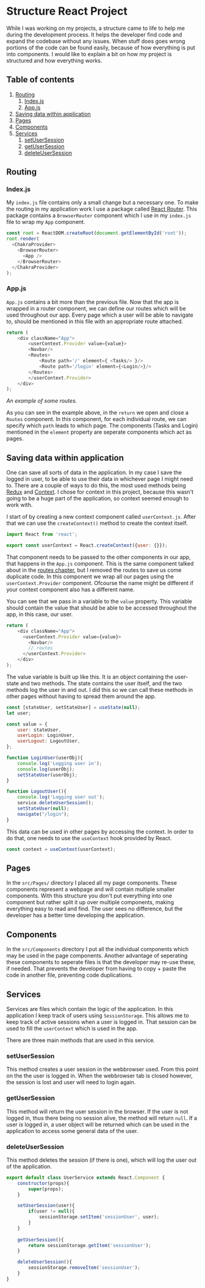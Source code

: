# Structure React Project

While I was working on my projects, a structure came to life to help me during the development process. It helps the developer find code and expand the codebase without any issues. When stuff does goes wrong portions of the code can be found easily, because of how everything is put into components. I would like to explain a bit on how my project is structured and how everything works.

## Table of contents
1. [Routing](#routing)
    1. [Index.js](#indexjs)
    2. [App.js](#appjs)
2. [Saving data within application](#saving-data-within-application)
3. [Pages](#pages)
4. [Components](#components)
5. [Services](#services)
    1. [setUserSession](#setusersession)
    2. [getUserSession](#getusersession)
    3. [deleteUserSession](#deleteusersession)

## Routing

### Index.js

My `index.js` file contains only a small change but a necessary one. To make the routing in my application work I use a package called [React Router](https://github.com/remix-run/react-router). This package contains a `BrowserRouter` component which I use in my `index.js` file to wrap my `App` component.

```javascript
const root = ReactDOM.createRoot(document.getElementById('root'));
root.render(
  <ChakraProvider>
    <BrowserRouter>
      <App />
    </BrowserRouter>
  </ChakraProvider>
);
```

### App.js

`App.js` contains a bit more than the previous file. Now that the app is wrapped in a router component, we can define our routes which will be used throughout our app. Every page which a user will be able to navigate to, should be mentioned in this file with an appropriate route attached.

```javascript
return (
    <div className="App">
        <userContext.Provider value={value}>
        <Navbar/>
        <Routes>
            <Route path='/' element={ <Tasks/> }/>
            <Route path='/login' element={<Login/>}/>
        </Routes>
        </userContext.Provider>
    </div>
);
```
*An example of some routes.*

As you can see in the example above, in the `return` we open and close a `Routes` component. In this component, for each individual route, we can specify which `path` leads to which page. The components (Tasks and Login) mentioned in the `element` property are seperate components which act as pages.

## Saving data within application

One can save all sorts of data in the application. In my case I save the logged in user, to be able to use their data in whichever page I might need to. There are a couple of ways to do this, the most used methods being [Redux](https://redux.js.org/) and [Context](https://reactjs.org/docs/context.html). I chose for context in this project, because this wasn't going to be a huge part of the application, so context seemed enough to work with.

I start of by creating a new context component called `userContext.js`. After that we can use the `createContext()` method to create the context itself.

```javascript
import React from 'react';

export const userContext = React.createContext({user: {}});
```

That component needs to be passed to the other components in our app, that happens in the `App.js` component. This is the same component talked about in the [routes chapter](#appjs), but I removed the routes to save us come duplicate code. In this component we wrap all our pages using the `userContext.Provider` component. Ofcourse the name might be different if your context component also has a different name. 

You can see that we pass in a variable to the `value` property. This variable should contain the value that should be able to be accessed throughout the app, in this case, our user.

```javascript
return (
    <div className="App">
      <userContext.Provider value={value}>
        <Navbar/>
        // routes
      </userContext.Provider>
    </div>
);
```
The value variable is built up like this. It is an object containing the user-state and two methods. The state contains the user itself, and the two methods log the user in and out. I did this so we can call these methods in other pages without having to spread them around the app.

```javascript
const [stateUser, setStateUser] = useState(null);
let user;

const value = {
    user: stateUser,
    userLogin: LoginUser,
    userLogout: LogoutUser,
};

function LoginUser(userObj){
    console.log('Logging user in');
    console.log(userObj);
    setStateUser(userObj);
}

function LogoutUser(){
    console.log('Logging user out');
    service.deleteUserSession();
    setStateUser(null);
    navigate("/login");
}
```

This data can be used in other pages by accessing the context. In order to do that, one needs to use the `useContext` hook provided by React.

```javascript
const context = useContext(userContext);
```

## Pages

In the `src/Pages/` directory I placed all my page components. These components represent a webpage and will contain multiple smaller components. With this structure you don't put everything into one component but rather split it up over multiple components, making everything easy to read and find. The user sees no difference, but the developer has a better time developing the application.


## Components

In the `src/Components` directory I put all the individual components which may be used in the page components. Another advantage of seperating these components to seperate files is that the developer may re-use these, if needed. That prevents the developer from having to copy + paste the code in another file, preventing code duplications.

## Services

Services are files which contain the logic of the application. In this application I keep track of users using `SessionStorage`. This allows me to keep track of active sessions when a user is logged in. That session can be used to fill the `userContext` which is used in the app.

There are three main methods that are used in this service.


### setUserSession

This method creates a user session in the webbrowser used. From this point on the the user is logged in. When the webbrowser tab is closed however, the session is lost and user will need to login again.

### getUserSession

This method will return the user session in the browser. If the user is not logged in, thus there being no session alive, the method will return `null`. If a user *is* logged in, a user object will be returned which can be used in the application to access some general data of the user.

### deleteUserSession

This method deletes the session (if there is one), which will log the user out of the application.

```javascript
export default class UserService extends React.Component {
    constructor(props){
        super(props);
    }

    setUserSession(user){
        if(user != null){
            sessionStorage.setItem('sessionUser', user);
        }
    }
    
    getUserSession(){
        return sessionStorage.getItem('sessionUser');
    }

    deleteUserSession(){
        sessionStorage.removeItem('sessionUser');
    }
}
```

